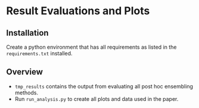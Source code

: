 # Result Evaluations and Plots

## Installation
Create a python environment that has all requirements as listed in the `requirements.txt` installed.


## Overview
* `tmp_results` contains the output from evaluating all post hoc ensembling methods. 
* Run `run_analysis.py` to create all plots and data used in the paper.
